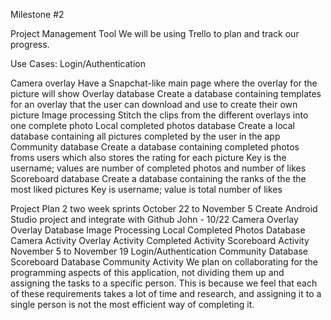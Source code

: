 Milestone #2

Project Management Tool We will be using Trello to plan and track our progress.

Use Cases: Login/Authentication

Camera overlay Have a Snapchat-like main page where the overlay for the picture will show Overlay database Create a database containing templates for an overlay that the user can download and use to create their own picture Image processing Stitch the clips from the different overlays into one complete photo Local completed photos database Create a local database containing all pictures completed by the user in the app Community database Create a database containing completed photos froms users which also stores the rating for each picture Key is the username; values are number of completed photos and number of likes Scoreboard database Create a database containing the ranks of the the most liked pictures Key is username; value is total number of likes

Project Plan 2 two week sprints October 22 to November 5 Create Android Studio project and integrate with Github John - 10/22 Camera Overlay Overlay Database Image Processing Local Completed Photos Database Camera Activity Overlay Activity Completed Activity Scoreboard Activity November 5 to November 19 Login/Authentication Community Database Scoreboard Database Community Activity We plan on collaborating for the programming aspects of this application, not dividing them up and assigning the tasks to a specific person. This is because we feel that each of these requirements takes a lot of time and research, and assigning it to a single person is not the most efficient way of completing it.